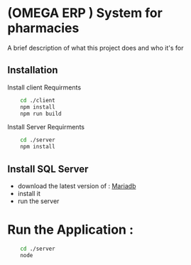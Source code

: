 
# (OMEGA ERP ) System for pharmacies

A brief description of what this project does and who it's for



## Installation

Install client Requirments

```bash
    cd ./client
    npm install
    npm run build
```
    
Install Server Requirments

```bash
    cd ./server
    npm install
```
    
Install SQL Server 
-
- download  the latest version of : [Mariadb](#https://mariadb.org/download/)
- install it 
- run the server 

# Run the Application : 

```bash
    cd ./server
    node
```
    
